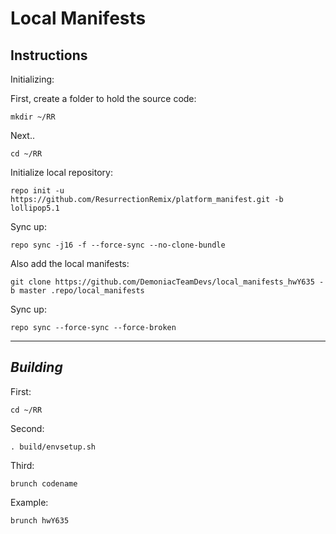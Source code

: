 Local Manifests
=================================


Instructions
---------------

Initializing:

First, create a folder to hold the source code: 

	mkdir ~/RR

Next..

	cd ~/RR

Initialize local repository:

    repo init -u https://github.com/ResurrectionRemix/platform_manifest.git -b lollipop5.1
    
Sync up:

	repo sync -j16 -f --force-sync --no-clone-bundle

Also add the local manifests:

    git clone https://github.com/DemoniacTeamDevs/local_manifests_hwY635 -b master .repo/local_manifests

Sync up:

	repo sync --force-sync --force-broken
	
-------------
 
_Building_
---------------

First:

	cd ~/RR

Second:

	. build/envsetup.sh

Third:

    brunch codename
    
Example:

    brunch hwY635


